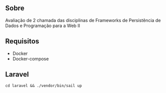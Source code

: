 ## Sobre

Avaliação de 2 chamada das disciplinas de Frameworks de Persistência de Dados e Programação para a Web II

## Requisitos

- Docker
- Docker-compose

## Laravel

`cd laravel && ./vendor/bin/sail up`

